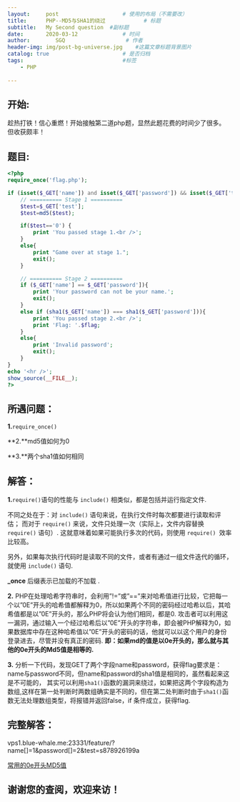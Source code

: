 ```yaml
---
layout:     post                    # 使用的布局（不需要改）
title:      PHP--MD5与SHA1的绕过            # 标题 
subtitle:   My Second question  #副标题
date:       2020-03-12              # 时间
author:        SGQ                   # 作者
header-img: img/post-bg-universe.jpg    #这篇文章标题背景图片
catalog: true                       # 是否归档
tags:                               #标签
    - PHP  
    
---
```


## 开始:

趁热打铁！信心重燃！开始接触第二道php题，显然此题花费的时间少了很多。
但收获颇丰！

## 题目:

```php
<?php
require_once('flag.php');

if (isset($_GET['name']) and isset($_GET['password']) && isset($_GET['test'])){
    // ========== Stage 1 ========== 
    $test=$_GET['test']; 
    $test=md5($test); 

    if($test=='0') { 
        print 'You passed stage 1.<br />';
    }
    else{
        print "Game over at stage 1."; 
        exit();
    }

    // ========== Stage 2 ========== 
    if ($_GET['name'] == $_GET['password']){
        print 'Your password can not be your name.';
        exit();
    }
    else if (sha1($_GET['name']) === sha1($_GET['password'])){
        print 'You passed stage 2.<br />';
        print 'Flag: '.$flag;
    }
    else{
        print 'Invalid password';
        exit();
    }
}
echo '<hr />';
show_source(__FILE__);
?> 

```

## 所遇问题：

**1.**`require_once()`

**2.**md5值如何为0

**3.**两个sha1值如何相同


## 解答：
**1.**`require()`语句的性能与 `include()` 相类似，都是包括并运行指定文件.

不同之处在于：对 `include()` 语句来说，在执行文件时每次都要进行读取和评估；
而对于 `require()` 来说，文件只处理一次（实际上，文件内容替换 `require()` 语句）.
这就意味着如果可能执行多次的代码，则使用 `require() `效率比较高。

另外，如果每次执行代码时是读取不同的文件，或者有通过一组文件迭代的循环，就使用 `include()` 语句.

**_once** 后缀表示已加载的不加载 .

**2.** PHP在处理哈希字符串时，会利用”!=”或”==”来对哈希值进行比较，它把每一个以”0E”开头的哈希值都解释为0，所以如果两个不同的密码经过哈希以后，其哈希值都是以”0E”开头的，那么PHP将会认为他们相同，都是0.
攻击者可以利用这一漏洞，通过输入一个经过哈希后以”0E”开头的字符串，即会被PHP解释为0，如果数据库中存在这种哈希值以”0E”开头的密码的话，他就可以以这个用户的身份登录进去，尽管并没有真正的密码.
**即：如果md的值是以0e开头的，那么就与其他的0e开头的Md5值是相等的.**


**3.** 分析一下代码，发现GET了两个字段name和password，获得flag要求是：name与password不同，但name和password的sha1值是相同的，虽然看起来这是不可能的，
其实可以利用`sha1()`函数的漏洞来绕过，如果把这两个字段构造为数组,这样在第一处判断时两数组确实是不同的，但在第二处判断时由于`sha1()`函数无法处理数组类型，将报错并返回false，if 条件成立，获得flag.



## 完整解答：
vps1.blue-whale.me:23331/feature/?name[]=1&password[]=2&test=s878926199a

[常用的0e开头MD5值](https://blog.csdn.net/fengzhantian/article/details/80490629)

## 谢谢您的查阅，欢迎来访！

